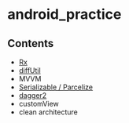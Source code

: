 # android_practice

## Contents

- [Rx](https://github.com/Sangmeebee/android_practice/tree/main/documents/rxJava)
- [diffUtil](https://github.com/Sangmeebee/android_practice/tree/main/documents/diffutil)
- MVVM
- [Serializable / Parcelize](https://github.com/Sangmeebee/android_practice/blob/main/documents/parcelable/serializable:parcelable.md)
- [dagger2](https://github.com/Sangmeebee/android_practice/blob/main/documents/di/dagger2.md)
- customView
- clean architecture

